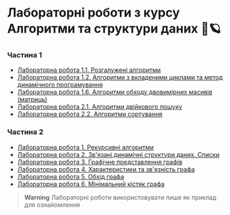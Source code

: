 # Лабораторні роботи з курсу Алгоритми та структури даних 🚀🪐

### Частина 1
- [Лабораторна робота 1.1. Розгалужені алгоритми](https://github.com/basarabst/asd-labs/tree/master/asd1/lab1-1)
- [Лабораторна робота 1.2. Алгоритми з вкладеними циклами та метод динамічного програмування](https://github.com/basarabst/asd-labs/tree/master/asd1/lab1-2)
- [Лабораторна робота 1.6. Алгоритми обходу двовимірних масивів (матриць)](https://github.com/basarabst/asd-labs/tree/master/asd1/lab1-6)
- [Лабораторна робота 2.1. Алгоритми двійкового пошуку](https://github.com/basarabst/asd-labs/tree/master/asd1/lab2-1)
- [Лабораторна робота 2.2. Алгоритми сортування](https://github.com/basarabst/asd-labs/tree/master/asd1/lab2-2)

### Частина 2
- [Лабораторна робота 1. Рекурсивні алгоритми](https://github.com/basarabst/asd-labs/tree/master/asd2/lab1)
- [Лабораторна робота 2. Зв'язані динамічні структури даних. Списки](https://github.com/basarabst/asd-labs/tree/master/asd2/lab2)
- [Лабораторна робота 3. Графічне представлення графів](https://github.com/basarabst/asd-labs/tree/master/asd2/lab3)
- [Лабораторна робота 4. Характеристики та зв'язність графа](https://github.com/basarabst/asd-labs/tree/master/asd2/lab4)
- [Лабораторна робота 5. Обхід графа](https://github.com/basarabst/asd-labs/tree/master/asd2/lab5)
- [Лабораторна робота 6. Мінімальний кістяк графа](https://github.com/basarabst/asd-labs/tree/master/asd2/lab6)

> **Warning**
> Лабораторні роботи використовувати лише як приклад для ознайомлення
